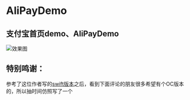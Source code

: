 AliPayDemo
=========================
支付宝首页demo、AliPayDemo
-------------
![效果图](https://github.com/guoyutao/AliPayDemo/blob/master/ezgif.com-resize.gif)

特别鸣谢：
-------
参考了这位作者写的[swift版本](http://www.jianshu.com/p/7516eb852cca)之后，看到下面评论的朋友很多希望有个OC版本的，所以抽时间仿照写了一个
